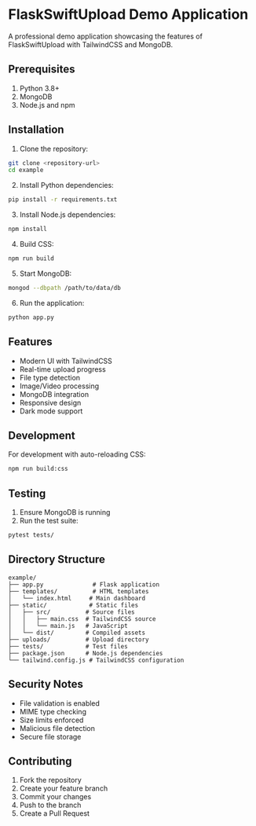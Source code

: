# FlaskSwiftUpload Demo Application

A professional demo application showcasing the features of FlaskSwiftUpload with TailwindCSS and MongoDB.

## Prerequisites

1. Python 3.8+
2. MongoDB
3. Node.js and npm

## Installation

1. Clone the repository:
```bash
git clone <repository-url>
cd example
```

2. Install Python dependencies:
```bash
pip install -r requirements.txt
```

3. Install Node.js dependencies:
```bash
npm install
```

4. Build CSS:
```bash
npm run build
```

5. Start MongoDB:
```bash
mongod --dbpath /path/to/data/db
```

6. Run the application:
```bash
python app.py
```

## Features

- Modern UI with TailwindCSS
- Real-time upload progress
- File type detection
- Image/Video processing
- MongoDB integration
- Responsive design
- Dark mode support

## Development

For development with auto-reloading CSS:

```bash
npm run build:css
```

## Testing

1. Ensure MongoDB is running
2. Run the test suite:
```bash
pytest tests/
```

## Directory Structure

```
example/
├── app.py              # Flask application
├── templates/          # HTML templates
│   └── index.html     # Main dashboard
├── static/            # Static files
│   ├── src/          # Source files
│   │   ├── main.css  # TailwindCSS source
│   │   └── main.js   # JavaScript
│   └── dist/         # Compiled assets
├── uploads/          # Upload directory
├── tests/            # Test files
├── package.json      # Node.js dependencies
└── tailwind.config.js # TailwindCSS configuration
```

## Security Notes

- File validation is enabled
- MIME type checking
- Size limits enforced
- Malicious file detection
- Secure file storage

## Contributing

1. Fork the repository
2. Create your feature branch
3. Commit your changes
4. Push to the branch
5. Create a Pull Request
